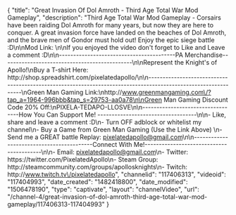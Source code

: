 {
    "title": "Great Invasion Of Dol Amroth - Third Age Total War Mod Gameplay",
    "description": "Third Age Total War Mod Gameplay - Corsairs have been raiding Dol Amroth for many years, but now they are here to conquer.  A great invasion force have landed on the beaches of Dol Amroth, and the brave men of Gondor must hold out!  Enjoy the epic siege battle :D\n\nMod Link: \n\nIf you enjoyed the video don't forget to Like and Leave a comment :D\n\n-----------------------------------------PA Merchandise----------------------------------------------\n\nRepresent the Knight's of Apollo!\nBuy a T-shirt Here: http:\/\/shop.spreadshirt.com\/pixelatedapollo\/\n\n---------------------------------------------------------------------------------------------------------------\nGreen Man Gaming Link:\nhttp:\/\/www.greenmangaming.com\/?tap_a=1964-996bbb&tap_s=29753-aa0a78\n\nGreen Man Gaming Discount Code 20% Off:\nPIXELA-TEDAPO-LLOSVE\n\n----------------------------------How You Can Support Me! -----------------------------------\n\n- Like, share and leave a comment :D\n- Turn OFF adblock or whitelist my channel\n- Buy a Game from Green Man Gaming (Use the Link Above) \n- Send me a GREAT battle Replay: pixelatedapollo@gmail.com\n\n------------------------------------------Connect With Me!-----------------------------------------\n\n- Email: pixelatedapollo@gmail.com\n- Twitter: https:\/\/twitter.com\/PixelatedApollo\n- Steam Group:  http:\/\/steamcommunity.com\/groups\/apollosknights\n- Twitch: http:\/\/www.twitch.tv\/pixelatedapollo",
    "channelid": "117406313",
    "videoid": "117404993",
    "date_created": "1482418800",
    "date_modified": "1506478190",
    "type": "captivate",
    "layout": "channelVideo",
    "url": "\/channel-4\/great-invasion-of-dol-amroth-third-age-total-war-mod-gameplay\/117406313-117404993"
}